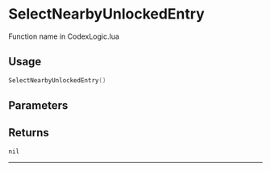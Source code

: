 # SelectNearbyUnlockedEntry
Function name in CodexLogic.lua
## Usage
```lua
SelectNearbyUnlockedEntry()
```
## Parameters

## Returns
`nil`

---